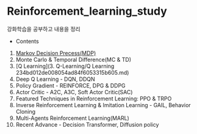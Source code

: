 # Reinforcement_learning_study
강화학습을 공부하고 내용을 정리

- Contents
1. [Markov Decision Precess(MDP)](https://github.com/Leejw221/Reinforcement_learning_study/blob/c7dcfafe01573549d83c3e07b3d05f26f46492d1/1.%20Markov%20Decision%20Process(MDP)/Markov%20Decision%20Process(MDP).md)
2. Monte Carlo & Temporal Difference(MC & TD)
3. [Q Learning](3. Q-Learning/Q Learning 234bd012de008054ad84f6053315b605.md)
4. Deep Q Learning - DQN, DDQN
5. Policy Gradient - REINFORCE, DPG & DDPG
6. Actor Critic - A2C, A3C, Soft Actor Critic(SAC)
7. Featured Techniques in Reinforcement Learning: PPO & TRPO
8. Inverse Reinforcement Learning & Imitation Learning - GAIL, Behavior Cloning
9. Multi-Agents Reinforcement Learning(MARL)
10. Recent Advance - Decision Transformer, Diffusion policy
